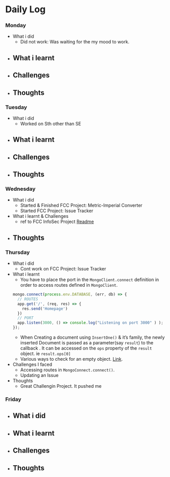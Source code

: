 # Daily Log

### Monday
- What i did
  - Did not work: Was waiting for the my mood to work. 
- What i learnt
  - 
- Challenges
  - 
- Thoughts
  - 

### Tuesday
- What i did
  - Worked on Sth other than SE
- What i learnt
  - 
- Challenges
  - 
- Thoughts
  -

### Wednesday
- What i did
  - Started & Finished FCC Project: Metric-Imperial Converter
  - Started FCC Project: Issue Tracker
- What i learnt & Challenges
  - ref to FCC InfoSec Project [Readme]()
- Thoughts
  - 

### Thursday
- What i did
  - Cont work on FCC Project: Issue Tracker
- What i learnt 
  - You have to place the port in the `MongoClient.connect` definition in order to access routes defined in `MongoClient`. 
  ``` javascript
  mongo.connect(process.env.DATABASE, (err, db) => {
    // ROUTES
    app.get('/', (req, res) => {
      res.send('Homepage')
    })
    // PORT
    app.listen(3000, () => console.log("Listening on port 3000" ) );
  });
  ```
  - When Creating a document using `InsertOne()` & it’s family, the newly inserted Document is passed as a parameter(say `result`) to the callback . It can be accessed on the `ops` property of the `result` object. ie `result.ops[0]`
  - Various ways to check for an empty object. [Link](https://stackoverflow.com/questions/679915/how-do-i-test-for-an-empty-javascript-object).
- Challenges I faced
  - Accessing routes in `MongoConnect.connect()`.
  - Updating an Issue
- Thoughts
  - Great Challengin Project. It pushed me


### Friday
- What i did
  - 
- What i learnt
  - 
- Challenges
  - 
- Thoughts
  - 
